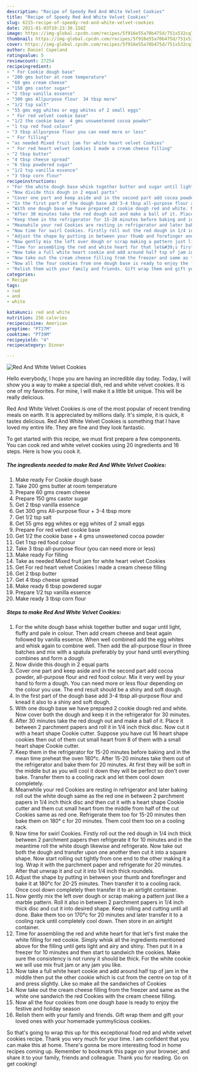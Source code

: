 ```yaml
---
description: "Recipe of Speedy Red And White Velvet Cookies"
title: "Recipe of Speedy Red And White Velvet Cookies"
slug: 6215-recipe-of-speedy-red-and-white-velvet-cookies
date: 2021-01-03T19:23:30.158Z
image: https://img-global.cpcdn.com/recipes/5f916e55a70b475d/751x532cq70/red-and-white-velvet-cookies-recipe-main-photo.jpg
thumbnail: https://img-global.cpcdn.com/recipes/5f916e55a70b475d/751x532cq70/red-and-white-velvet-cookies-recipe-main-photo.jpg
cover: https://img-global.cpcdn.com/recipes/5f916e55a70b475d/751x532cq70/red-and-white-velvet-cookies-recipe-main-photo.jpg
author: Daniel Copeland
ratingvalue: 5
reviewcount: 27254
recipeingredient:
- " For Cookie dough base"
- "200 gms butter at room temperature"
- "60 gms cream cheese"
- "150 gms castor sugar"
- "2 tbsp vanilla essence"
- "300 gms Allpurpose flour  34 tbsp more"
- "1/2 tsp salt"
- "55 gms egg whites or egg whites of 2 small eggs"
- " For red velvet cookie base"
- "1/2 the cookie base  4 gms unsweetened cocoa powder"
- "1 tsp red food colour"
- "3 tbsp allpurpose flour you can need more or less"
- " For filling"
- "as needed Mixed fruit jam for white heart velvet Cookies"
- " For red heart velvet Cookies I made a cream cheese filling"
- "2 tbsp butter"
- "4 tbsp cheese spread"
- "6 tbsp powdered sugar"
- "1/2 tsp vanilla essence"
- "3 tbsp corn flour"
recipeinstructions:
- "For the white dough base whisk together butter and sugar until light, fluffy and pale in colour. Then add cream cheese and beat again followed by vanilla essence. When well combined add the egg whites and whisk again to combine well. Then add the all-purpose flour in three batches and mix with a spatula preferably by your hand until everything combines and form a dough"
- "Now divide this dough in 2 equal parts"
- "Cover one part and keep aside and in the second part add cocoa powder, all-purpose flour and red food colour. Mix it very well by your hand to form a dough. You can need more or less flour depending on the colour you use. The end result should be a shiny and soft dough."
- "In the first part of the dough base add 3-4 tbsp all-purpose flour and knead it also to a shiny and soft dough."
- "With one dough base we have prepared 2 cookie dough red and white. Now cover both the dough and keep it in the refrigerator for 30 minutes."
- "After 30 minutes take the red dough out and make a ball of it. Place it between 2 parchment papers and roll it in 1/4 inch thick disc. Now cut it with a heart shape Cookie cutter. Suppose you have cut 16 heart shape cookies then out of them cut small heart from 8 of them with a small heart shape Cookie cutter."
- "Keep them in the refrigerator for 15-20 minutes before baking and in the mean time preheat the oven 180°c. After 15-20 minutes take them out of the refrigerator and bake them for 20 minutes. At first they will be soft in the middle but as you will cool it down they will be perfect so don&#39;t over bake. Transfer them to a cooling rack and let them cool down completely."
- "Meanwhile your red Cookies are resting in refrigerator and later baking roll out the white dough same as the red one in between 2 parchment papers in 1/4 inch thick disc and then cut it with a heart shape Cookie cutter and them cut small heart from the middle from half of the cut Cookies same as red one. Refrigerate them too for 15-20 minutes then bake them on 180° c for 20 minutes. Them cool them too on a cooling rack."
- "Now time for swirl Cookies. Firstly roll out the red dough in 1/4 inch thick between 2 parchment papers then refrigerate it for 10 minutes and in the meantime roll the white dough likewise and refrigerate. Now take out both the dough and transfer upon one another then cut it into a square shape. Now start rolling out tightly from one end to the other making it a log. Wrap it with the parchment paper and refrigerate for 20 minutes. After that unwrap it and cut it into 1/4 inch thick roundels."
- "Adjust the shape by putting in between your thumb and forefinger and bake it at 180°c for 20-25 minutes. Then transfer it to a cooling rack. Once cool down completely then transfer it to an airtight container."
- "Now gently mix the left over dough or scrap making a pattern just like a marble pattern. Roll it also in between 2 parchment papers in 1/4 inch thick disc and cut it into desired shape. Keep rolling and cutting until all done. Bake them too on 170°c for 20 minutes and later transfer it to a cooling rack until completely cool down. Then store in an airtight container."
- "Time for assembling the red and white heart for that let&#39;s first make the white filling for red cookie. Simply whisk all the ingredients mentioned above for the filling until gets light and airy and shiny. Then put it in a freezer for 10 minutes and then start to sandwich the cookies. Make sure the consistency is not runny it should be thick. For the white cookie we will use mix fruit jam or any jam you like."
- "Now take a full white heart cookie and add around half tsp of jam in the middle then put the other cookie which is cut from the centre on top of it and press slightly. Like so make all the sandwiches of Cookies"
- "Now take out the cream cheese filling from the freezer and same as the white one sandwich the red Cookies with the cream cheese filling."
- "Now all the four cookies from one dough base is ready to enjoy the festive and holiday season"
- "Relish them with your family and friends. Gift wrap them and gift your loved ones with your homemade yummylicious cookies."
categories:
- Recipe
tags:
- red
- and
- white

katakunci: red and white 
nutrition: 256 calories
recipecuisine: American
preptime: "PT27M"
cooktime: "PT39M"
recipeyield: "4"
recipecategory: Dinner

---
```



![Red And White Velvet Cookies](https://img-global.cpcdn.com/recipes/5f916e55a70b475d/751x532cq70/red-and-white-velvet-cookies-recipe-main-photo.jpg)

Hello everybody, I hope you are having an incredible day today. Today, I will show you a way to make a special dish, red and white velvet cookies. It is one of my favorites. For mine, I will make it a little bit unique. This will be really delicious.

Red And White Velvet Cookies is one of the most popular of recent trending meals on earth. It is appreciated by millions daily. It's simple, it is quick, it tastes delicious. Red And White Velvet Cookies is something that I have loved my entire life. They are fine and they look fantastic.




To get started with this recipe, we must first prepare a few components. You can cook red and white velvet cookies using 20 ingredients and 16 steps. Here is how you cook it.

<!--inarticleads1-->

##### The ingredients needed to make Red And White Velvet Cookies:

1. Make ready  For Cookie dough base
1. Take 200 gms butter at room temperature
1. Prepare 60 gms cream cheese
1. Prepare 150 gms castor sugar
1. Get 2 tbsp vanilla essence
1. Get 300 gms All-purpose flour + 3-4 tbsp more
1. Get 1/2 tsp salt
1. Get 55 gms egg whites or egg whites of 2 small eggs
1. Prepare  For red velvet cookie base
1. Get 1/2 the cookie base + 4 gms unsweetened cocoa powder
1. Get 1 tsp red food colour
1. Take 3 tbsp all-purpose flour (you can need more or less)
1. Make ready  For filling
1. Take as needed Mixed fruit jam for white heart velvet Cookies
1. Get  For red heart velvet Cookies I made a cream cheese filling
1. Get 2 tbsp butter
1. Get 4 tbsp cheese spread
1. Make ready 6 tbsp powdered sugar
1. Prepare 1/2 tsp vanilla essence
1. Make ready 3 tbsp corn flour




<!--inarticleads2-->

##### Steps to make Red And White Velvet Cookies:

1. For the white dough base whisk together butter and sugar until light, fluffy and pale in colour. Then add cream cheese and beat again followed by vanilla essence. When well combined add the egg whites and whisk again to combine well. Then add the all-purpose flour in three batches and mix with a spatula preferably by your hand until everything combines and form a dough
1. Now divide this dough in 2 equal parts
1. Cover one part and keep aside and in the second part add cocoa powder, all-purpose flour and red food colour. Mix it very well by your hand to form a dough. You can need more or less flour depending on the colour you use. The end result should be a shiny and soft dough.
1. In the first part of the dough base add 3-4 tbsp all-purpose flour and knead it also to a shiny and soft dough.
1. With one dough base we have prepared 2 cookie dough red and white. Now cover both the dough and keep it in the refrigerator for 30 minutes.
1. After 30 minutes take the red dough out and make a ball of it. Place it between 2 parchment papers and roll it in 1/4 inch thick disc. Now cut it with a heart shape Cookie cutter. Suppose you have cut 16 heart shape cookies then out of them cut small heart from 8 of them with a small heart shape Cookie cutter.
1. Keep them in the refrigerator for 15-20 minutes before baking and in the mean time preheat the oven 180°c. After 15-20 minutes take them out of the refrigerator and bake them for 20 minutes. At first they will be soft in the middle but as you will cool it down they will be perfect so don&#39;t over bake. Transfer them to a cooling rack and let them cool down completely.
1. Meanwhile your red Cookies are resting in refrigerator and later baking roll out the white dough same as the red one in between 2 parchment papers in 1/4 inch thick disc and then cut it with a heart shape Cookie cutter and them cut small heart from the middle from half of the cut Cookies same as red one. Refrigerate them too for 15-20 minutes then bake them on 180° c for 20 minutes. Them cool them too on a cooling rack.
1. Now time for swirl Cookies. Firstly roll out the red dough in 1/4 inch thick between 2 parchment papers then refrigerate it for 10 minutes and in the meantime roll the white dough likewise and refrigerate. Now take out both the dough and transfer upon one another then cut it into a square shape. Now start rolling out tightly from one end to the other making it a log. Wrap it with the parchment paper and refrigerate for 20 minutes. After that unwrap it and cut it into 1/4 inch thick roundels.
1. Adjust the shape by putting in between your thumb and forefinger and bake it at 180°c for 20-25 minutes. Then transfer it to a cooling rack. Once cool down completely then transfer it to an airtight container.
1. Now gently mix the left over dough or scrap making a pattern just like a marble pattern. Roll it also in between 2 parchment papers in 1/4 inch thick disc and cut it into desired shape. Keep rolling and cutting until all done. Bake them too on 170°c for 20 minutes and later transfer it to a cooling rack until completely cool down. Then store in an airtight container.
1. Time for assembling the red and white heart for that let&#39;s first make the white filling for red cookie. Simply whisk all the ingredients mentioned above for the filling until gets light and airy and shiny. Then put it in a freezer for 10 minutes and then start to sandwich the cookies. Make sure the consistency is not runny it should be thick. For the white cookie we will use mix fruit jam or any jam you like.
1. Now take a full white heart cookie and add around half tsp of jam in the middle then put the other cookie which is cut from the centre on top of it and press slightly. Like so make all the sandwiches of Cookies
1. Now take out the cream cheese filling from the freezer and same as the white one sandwich the red Cookies with the cream cheese filling.
1. Now all the four cookies from one dough base is ready to enjoy the festive and holiday season
1. Relish them with your family and friends. Gift wrap them and gift your loved ones with your homemade yummylicious cookies.




So that's going to wrap this up for this exceptional food red and white velvet cookies recipe. Thank you very much for your time. I am confident that you can make this at home. There's gonna be more interesting food in home recipes coming up. Remember to bookmark this page on your browser, and share it to your family, friends and colleague. Thank you for reading. Go on get cooking!

